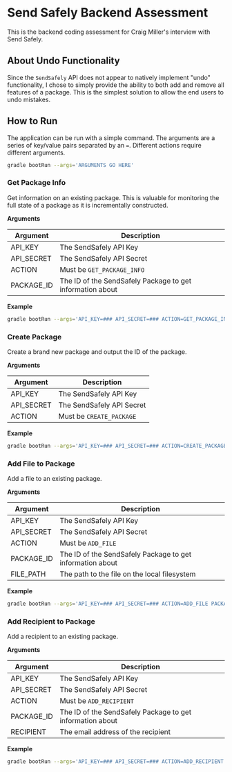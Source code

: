 # Send Safely Backend Assessment

This is the backend coding assessment for Craig Miller's interview with Send Safely.

## About Undo Functionality

Since the `SendSafely` API does not appear to natively implement "undo" functionality, I chose to simply provide the ability to both add and remove all features of a package. This is the simplest solution to allow the end users to undo mistakes.

## How to Run 

The application can be run with a simple command. The arguments are a series of key/value pairs separated by an `=`. Different actions require different arguments.

```bash
gradle bootRun --args='ARGUMENTS GO HERE'
```

### Get Package Info

Get information on an existing package. This is valuable for monitoring the full state of a package as it is incrementally constructed.

**Arguments**

| Argument   | Description                                               |
|------------|-----------------------------------------------------------|
| API_KEY    | The SendSafely API Key                                    |
| API_SECRET | The SendSafely API Secret                                 |
| ACTION     | Must be `GET_PACKAGE_INFO`                                |
| PACKAGE_ID | The ID of the SendSafely Package to get information about |

**Example**

```bash
gradle bootRun --args='API_KEY=### API_SECRET=### ACTION=GET_PACKAGE_INFO PACKAGE_ID=###'
```

### Create Package

Create a brand new package and output the ID of the package.

**Arguments**

| Argument   | Description               |
|------------|---------------------------|
| API_KEY    | The SendSafely API Key    |
| API_SECRET | The SendSafely API Secret |
| ACTION     | Must be `CREATE_PACKAGE`  |

**Example**

```bash
gradle bootRun --args='API_KEY=### API_SECRET=### ACTION=CREATE_PACKAGE'
```

### Add File to Package

Add a file to an existing package.

**Arguments**

| Argument   | Description                                               |
|------------|-----------------------------------------------------------|
| API_KEY    | The SendSafely API Key                                    |
| API_SECRET | The SendSafely API Secret                                 |
| ACTION     | Must be `ADD_FILE`                                        |
| PACKAGE_ID | The ID of the SendSafely Package to get information about |
| FILE_PATH  | The path to the file on the local filesystem              |

**Example**

```bash
gradle bootRun --args='API_KEY=### API_SECRET=### ACTION=ADD_FILE PACKAGE_ID=### FILE_PATH=###'
```

### Add Recipient to Package

Add a recipient to an existing package.

**Arguments**

| Argument   | Description                                               |
|------------|-----------------------------------------------------------|
| API_KEY    | The SendSafely API Key                                    |
| API_SECRET | The SendSafely API Secret                                 |
| ACTION     | Must be `ADD_RECIPIENT`                                   |
| PACKAGE_ID | The ID of the SendSafely Package to get information about |
| RECIPIENT  | The email address of the recipient                        |

**Example**

```bash
gradle bootRun --args='API_KEY=### API_SECRET=### ACTION=ADD_RECIPIENT PACKAGE_ID=### RECIPIENT=###'
```